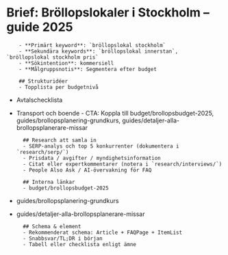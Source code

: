 # Brief: Bröllopslokaler i Stockholm – guide 2025

        - **Primärt keyword**: `bröllopslokal stockholm`
        - **Sekundära keywords**: `bröllopslokal innerstan`, `bröllopslokal stockholm pris`
        - **Sökintention**: kommersiell
        - **Målgruppsnotis**: Segmentera efter budget

        ## Strukturidéer
        - Topplista per budgetnivå

- Avtalschecklista
- Transport och boende - CTA: Koppla till budget/brollopsbudget-2025, guides/brollopsplanering-grundkurs, guides/detaljer-alla-brollopsplanerare-missar

        ## Research att samla in
        - SERP-analys och top 5 konkurrenter (dokumentera i `research/serp/`)
        - Prisdata / avgifter / myndighetsinformation
        - Citat eller expertkommentarer (notera i `research/interviews/`)
        - People Also Ask / AI-övervakning för FAQ

        ## Interna länkar
        - budget/brollopsbudget-2025

- guides/brollopsplanering-grundkurs
- guides/detaljer-alla-brollopsplanerare-missar

        ## Schema & element
        - Rekommenderat schema: Article + FAQPage + ItemList
        - Snabbsvar/TL;DR i början
        - Tabell eller checklista enligt ämne
